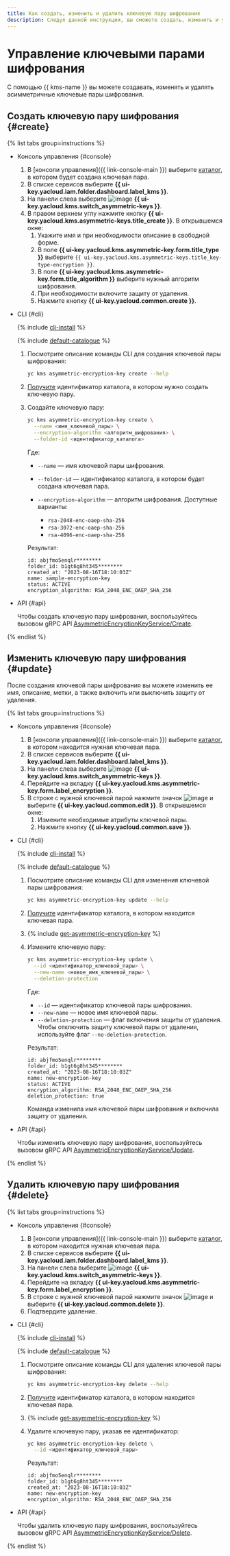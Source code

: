 ```yaml
---
title: Как создать, изменить и удалить ключевую пару шифрования
description: Следуя данной инструкции, вы сможете создать, изменить и удалить ключевую пару шифрования.
---
```


# Управление ключевыми парами шифрования

С помощью {{ kms-name }} вы можете создавать, изменять и удалять асимметричные ключевые пары шифрования.

## Создать ключевую пару шифрования {#create}

{% list tabs group=instructions %}

- Консоль управления {#console}

  1. В [консоли управления]({{ link-console-main }}) выберите [каталог](../../resource-manager/concepts/resources-hierarchy.md#folder), в котором будет создана ключевая пара.
  1. В списке сервисов выберите **{{ ui-key.yacloud.iam.folder.dashboard.label_kms }}**.
  1. На панели слева выберите ![image](../../_assets/kms/asymmetric-key.svg) **{{ ui-key.yacloud.kms.switch_asymmetric-keys }}**.
  1. В правом верхнем углу нажмите кнопку **{{ ui-key.yacloud.kms.asymmetric-keys.title_create }}**. В открывшемся окне:
      1. Укажите имя и при необходимости описание в свободной форме.
      1. В поле **{{ ui-key.yacloud.kms.asymmetric-key.form.title_type }}** выберите `{{ ui-key.yacloud.kms.asymmetric-keys.title_key-type-encryption }}`.
      1. В поле **{{ ui-key.yacloud.kms.asymmetric-key.form.title_algorithm }}** выберите нужный алгоритм шифрования.
      1. При необходимости включите защиту от удаления.
      1. Нажмите кнопку **{{ ui-key.yacloud.common.create }}**.

- CLI {#cli}

  {% include [cli-install](../../_includes/cli-install.md) %}

  {% include [default-catalogue](../../_includes/default-catalogue.md) %}

  1. Посмотрите описание команды CLI для создания ключевой пары шифрования:

      ```bash
      yc kms asymmetric-encryption-key create --help
      ```

  1. [Получите](../../resource-manager/operations/folder/get-id.md) идентификатор каталога, в котором нужно создать ключевую пару.

  1. Создайте ключевую пару:

      ```bash
      yc kms asymmetric-encryption-key create \
        --name <имя_ключевой_пары> \
        --encryption-algorithm <алгоритм_шифрования> \
        --folder-id <идентификатор_каталога>
      ```

      Где:
      * `--name` — имя ключевой пары шифрования.
      * `--folder-id` — идентификатор каталога, в котором будет создана ключевая пара.
      * `--encryption-algorithm` — алгоритм шифрования. Доступные варианты:

          * `rsa-2048-enc-oaep-sha-256`
          * `rsa-3072-enc-oaep-sha-256`
          * `rsa-4096-enc-oaep-sha-256`

      Результат:

      ```text
      id: abjfmo5enqlr********
      folder_id: b1gt6g8ht345********
      created_at: "2023-08-16T18:10:03Z"
      name: sample-encryption-key
      status: ACTIVE
      encryption_algorithm: RSA_2048_ENC_OAEP_SHA_256
      ```

- API {#api}

  Чтобы создать ключевую пару шифрования, воспользуйтесь вызовом gRPC API [AsymmetricEncryptionKeyService/Create](../api-ref/grpc/asymmetric_encryption_key_service.md#Create).

{% endlist %}

## Изменить ключевую пару шифрования {#update}

После создания ключевой пары шифрования вы можете изменить ее имя, описание, метки, а также включить или выключить защиту от удаления.

{% list tabs group=instructions %}

- Консоль управления {#console}

  1. В [консоли управления]({{ link-console-main }}) выберите [каталог](../../resource-manager/concepts/resources-hierarchy.md#folder), в котором находится нужная ключевая пара.
  1. В списке сервисов выберите **{{ ui-key.yacloud.iam.folder.dashboard.label_kms }}**.
  1. На панели слева выберите ![image](../../_assets/kms/asymmetric-key.svg) **{{ ui-key.yacloud.kms.switch_asymmetric-keys }}**.
  1. Перейдите на вкладку **{{ ui-key.yacloud.kms.asymmetric-key.form.label_encryption }}**.
  1. В строке с нужной ключевой парой нажмите значок ![image](../../_assets/console-icons/ellipsis.svg) и выберите **{{ ui-key.yacloud.common.edit }}**. В открывшемся окне:
      1. Измените необходимые атрибуты ключевой пары.
      1. Нажмите кнопку **{{ ui-key.yacloud.common.save }}**.

- CLI {#cli}

  {% include [cli-install](../../_includes/cli-install.md) %}

  {% include [default-catalogue](../../_includes/default-catalogue.md) %}

  1. Посмотрите описание команды CLI для изменения ключевой пары шифрования:

      ```bash
      yc kms asymmetric-encryption-key update --help
      ```

  1. [Получите](../../resource-manager/operations/folder/get-id.md) идентификатор каталога, в котором находится ключевая пара.

  1. {% include [get-asymmetric-encryption-key](../../_includes/kms/get-a-encryption-key.md) %}

  1. Измените ключевую пару:

      ```bash
      yc kms asymmetric-encryption-key update \
        --id <идентификатор_ключевой_пары> \
        --new-name <новое_имя_ключевой_пары> \
        --deletion-protection
      ```

      Где:
      * `--id` — идентификатор ключевой пары шифрования.
      * `--new-name` — новое имя ключевой пары.
      * `--deletion-protection` — флаг включения защиты от удаления. Чтобы отключить защиту ключевой пары от удаления, используйте флаг `--no-deletion-protection`.

      Результат:

      ```text
      id: abjfmo5enqlr********
      folder_id: b1gt6g8ht345********
      created_at: "2023-08-16T18:10:03Z"
      name: new-encryption-key
      status: ACTIVE
      encryption_algorithm: RSA_2048_ENC_OAEP_SHA_256
      deletion_protection: true
      ```

      Команда изменила имя ключевой пары шифрования и включила защиту от удаления.

- API {#api}

  Чтобы изменить ключевую пару шифрования, воспользуйтесь вызовом gRPC API [AsymmetricEncryptionKeyService/Update](../api-ref/grpc/asymmetric_encryption_key_service.md#Update).

{% endlist %}

## Удалить ключевую пару шифрования {#delete}

{% list tabs group=instructions %}

- Консоль управления {#console}

  1. В [консоли управления]({{ link-console-main }}) выберите [каталог](../../resource-manager/concepts/resources-hierarchy.md#folder), в котором находится нужная ключевая пара.
  1. В списке сервисов выберите **{{ ui-key.yacloud.iam.folder.dashboard.label_kms }}**.
  1. На панели слева выберите ![image](../../_assets/kms/asymmetric-key.svg) **{{ ui-key.yacloud.kms.switch_asymmetric-keys }}**.
  1. Перейдите на вкладку **{{ ui-key.yacloud.kms.asymmetric-key.form.label_encryption }}**.
  1. В строке с нужной ключевой парой нажмите значок ![image](../../_assets/console-icons/ellipsis.svg) и выберите **{{ ui-key.yacloud.common.delete }}**.
  1. Подтвердите удаление.

- CLI {#cli}

  {% include [cli-install](../../_includes/cli-install.md) %}

  {% include [default-catalogue](../../_includes/default-catalogue.md) %}

  1. Посмотрите описание команды CLI для удаления ключевой пары шифрования:

      ```bash
      yc kms asymmetric-encryption-key delete --help
      ```

  1. [Получите](../../resource-manager/operations/folder/get-id.md) идентификатор каталога, в котором находится ключевая пара.

  1. {% include [get-asymmetric-encryption-key](../../_includes/kms/get-a-encryption-key.md) %}

  1. Удалите ключевую пару, указав ее идентификатор:

      ```bash
      yc kms asymmetric-encryption-key delete \
        --id <идентификатор_ключевой_пары>
      ```

      Результат:

      ```text
      id: abjfmo5enqlr********
      folder_id: b1gt6g8ht345********
      created_at: "2023-08-16T18:10:03Z"
      name: new-encryption-key
      encryption_algorithm: RSA_2048_ENC_OAEP_SHA_256
      ```

- API {#api}

  Чтобы удалить ключевую пару шифрования, воспользуйтесь вызовом gRPC API [AsymmetricEncryptionKeyService/Delete](../api-ref/grpc/asymmetric_encryption_key_service.md#Delete).

{% endlist %}